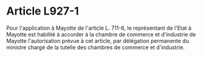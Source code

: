 # Article L927-1

Pour l'application à Mayotte de l'article L. 711-6, le représentant de l'Etat à Mayotte est habilité à accorder à la chambre de commerce et d'industrie de Mayotte l'autorisation prévue à cet article, par délégation permanente du ministre chargé de la tutelle des chambres de commerce et d'industrie.
